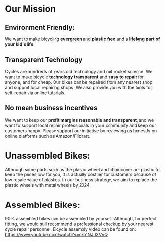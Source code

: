# Our Mission
## Environment Friendly: 
We want to make bicycling **evergreen** and **plastic free** and a **lifelong part of your kid's life**. 
## Transparent Technology
Cycles are hundreds of years old technology and not rocket science. We want to make bicycle **technology transparent** and **easy to repair** for anyone, and for cheap.
Our bikes can be repaired from any nearest shop and support local repairing shops. We also provide you with the tools for self-repair via online tutorials.
## No mean business incentives
We want to keep our **profit margins reasonable and transparent**, and we want to support local repair professionals in your community and keep our customers happy.
Please support our initiative by reviewing us honestly on online platforms such as Amazon/Flipkart. 

# Unassembled Bikes:
Although some parts such as the plastic wheel and chaincover are plastic to keep the prices low for you, it is actually costlier for customers because of low resale value of 
plastics. In our business strategy, we aim to replace the plastic wheels with metal wheels by 2024. 

# Assembled Bikes:
90% assembled bikes can be assembled by yourself. Although, for perfect fitting, we would still recommend a professional checkup by your nearest cycle repair personnel.
Bicycle assembly video can be found on:
https://www.youtube.com/watch?v=c7o1NJJXVvQ


